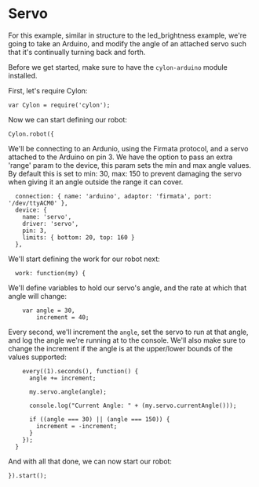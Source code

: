 # Servo

For this example, similar in structure to the led_brightness example, we're
going to take an Arduino, and modify the angle of an attached servo such that
it's continually turning back and forth.

Before we get started, make sure to have the `cylon-arduino` module installed.

First, let's require Cylon:

    var Cylon = require('cylon');

Now we can start defining our robot:

    Cylon.robot({

We'll be connecting to an Ardunio, using the Firmata protocol, and a servo
attached to the Arduino on pin 3. We have the option to pass an extra 'range'
param to the device, this param sets the min and max angle values. By default
this is set to min: 30, max: 150 to prevent damaging the servo when giving it
an angle outside the range it can cover.

      connection: { name: 'arduino', adaptor: 'firmata', port: '/dev/ttyACM0' },
      device: {
        name: 'servo',
        driver: 'servo',
        pin: 3,
        limits: { bottom: 20, top: 160 }
      },


We'll start defining the work for our robot next:

      work: function(my) {

We'll define variables to hold our servo's angle, and the rate at which that
angle will change:

        var angle = 30,
            increment = 40;

Every second, we'll increment the `angle`, set the servo to run at that angle,
and log the angle we're running at to the console. We'll also make sure to
change the increment if the angle is at the upper/lower bounds of the values
supported:

        every((1).seconds(), function() {
          angle += increment;

          my.servo.angle(angle);

          console.log("Current Angle: " + (my.servo.currentAngle()));

          if ((angle === 30) || (angle === 150)) {
            increment = -increment;
          }
        });
      }

And with all that done, we can now start our robot:

    }).start();
